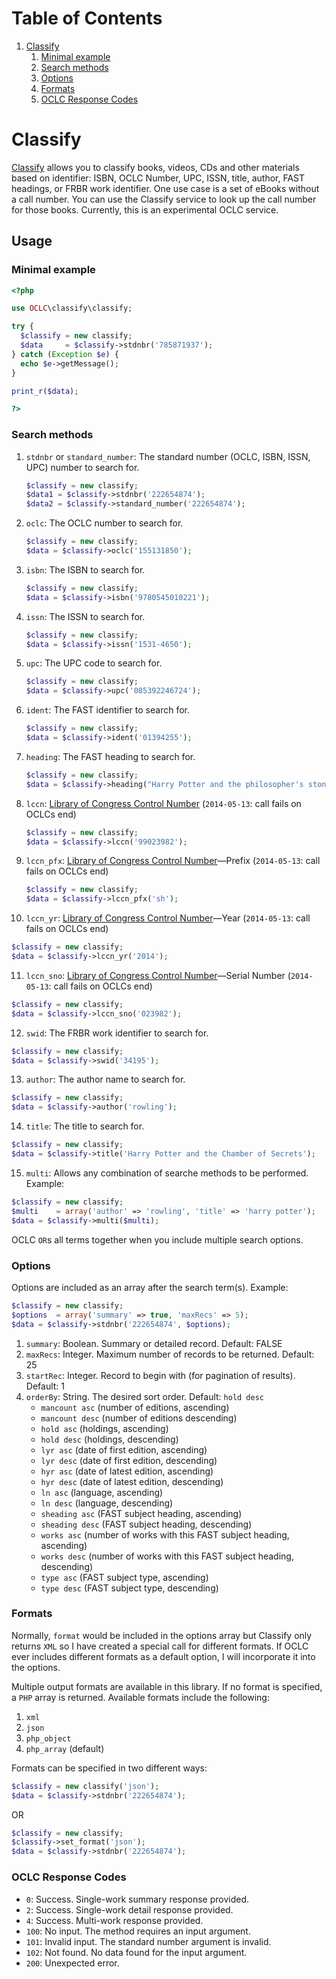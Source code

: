 # Table of Contents
1. [Classify](#classify)
   1. [Minimal example](#minimal-example)
   2. [Search methods](#search-methods)
   3. [Options](#options)
   4. [Formats](#formats)
   5. [OCLC Response Codes](#oclc-response-codes)

# Classify
[Classify][1] allows you to classify books, videos, CDs and other materials based on identifier: ISBN, OCLC Number, UPC, ISSN, title, author, FAST headings, or FRBR work identifier. One use case is a set of eBooks without a call number. You can use the Classify service to look up the call number for those books. Currently, this is an experimental OCLC service.

## Usage

### Minimal example

```php
<?php

use OCLC\classify\classify;

try {
  $classify = new classify;
  $data     = $classify->stdnbr('785871937');
} catch (Exception $e) {
  echo $e->getMessage();
}

print_r($data);

?>
```

### Search methods

1. `stdnbr` or `standard_number`: The standard number (OCLC, ISBN, ISSN, UPC) number to search for.

   ```php
   $classify = new classify;
   $data1 = $classify->stdnbr('222654874');
   $data2 = $classify->standard_number('222654874');
   ```

2. `oclc`: The OCLC number to search for.

   ```php
   $classify = new classify;
   $data = $classify->oclc('155131850');
   ```

3. `isbn`: The ISBN to search for.

   ```php
   $classify = new classify;
   $data = $classify->isbn('9780545010221');
   ```

4. `issn`: The ISSN to search for.

   ```php
   $classify = new classify;
   $data = $classify->issn('1531-4650');
   ```

5. `upc`: The UPC code to search for.

   ```php
   $classify = new classify;
   $data = $classify->upc('085392246724');
   ```

6. `ident`: The FAST identifier to search for.

   ```php
   $classify = new classify;
   $data = $classify->ident('01394255');
   ```

7. `heading`: The FAST heading to search for.

   ```php
   $classify = new classify;
   $data = $classify->heading("Harry Potter and the philosopher's stone (Rowling, J. K.)");
   ```

8. `lccn`: [Library of Congress Control Number][2] (`2014-05-13`: call fails on OCLCs end)

   ```php
   $classify = new classify;
   $data = $classify->lccn('99023982');
   ```

9. `lccn_pfx`: [Library of Congress Control Number][2]—Prefix (`2014-05-13`: call fails on OCLCs end)

   ```php
   $classify = new classify;
   $data = $classify->lccn_pfx('sh');
   ```

10. `lccn_yr`: [Library of Congress Control Number][2]—Year (`2014-05-13`: call fails on OCLCs end)

   ```php
   $classify = new classify;
   $data = $classify->lccn_yr('2014');
   ```
11. `lccn_sno`: [Library of Congress Control Number][2]—Serial Number (`2014-05-13`: call fails on OCLCs end)

   ```php
   $classify = new classify;
   $data = $classify->lccn_sno('023982');
   ```

12. `swid`: The FRBR work identifier to search for.

   ```php
   $classify = new classify;
   $data = $classify->swid('34195');
   ```

13. `author`: The author name to search for.

   ```php
   $classify = new classify;
   $data = $classify->author('rowling');
   ```
14. `title`: The title to search for.

   ```php
   $classify = new classify;
   $data = $classify->title('Harry Potter and the Chamber of Secrets');
   ```

15. `multi`: Allows any combination of searche methods to be performed. Example:

  ```php
  $classify = new classify;
  $multi    = array('author' => 'rowling', 'title' => 'harry potter');
  $data = $classify->multi($multi);
  ```

OCLC `OR`s all terms together when you include multiple search options.

### Options

Options are included as an array after the search term(s). Example:

```php
$classify = new classify;
$options  = array('summary' => true, 'maxRecs' => 5);
$data = $classify->stdnbr('222654874', $options);
```

1. `summary`: Boolean. Summary or detailed record. Default: FALSE
2. `maxRecs`: Integer. Maximum number of records to be returned. Default: 25
4. `startRec`: Integer. Record to begin with (for pagination of results). Default: 1
4. `orderBy`: String. The desired sort order. Default: `hold desc`
    - `mancount asc` (number of editions, ascending)
    - `mancount desc` (number of editions descending)
    - `hold asc` (holdings, ascending)
    - `hold desc` (holdings, descending)
    - `lyr asc` (date of first edition, ascending)
    - `lyr desc` (date of first edition, descending)
    - `hyr asc` (date of latest edition, ascending)
    - `hyr desc` (date of latest edition, descending)
    - `ln asc` (language, ascending)
    - `ln desc` (language, descending)
    - `sheading asc` (FAST subject heading, ascending)
    - `sheading desc` (FAST subject heading, descending)
    - `works asc` (number of works with this FAST subject heading, ascending)
    - `works desc` (number of works with this FAST subject heading, descending)
    - `type asc` (FAST subject type, ascending)
    - `type desc` (FAST subject type, descending)

### Formats

Normally, `format` would be included in the options array but Classify only returns `XML` so I have created a special call for different formats. If OCLC ever includes different formats as a default option, I will incorporate it into the options.

Multiple output formats are available in this library. If no format is specified, a `PHP` array is returned. Available formats include the following:

1. `xml`
2. `json`
3. `php_object`
4. `php_array` (default)

Formats can be specified in two different ways:

```php
$classify = new classify('json');
$data = $classify->stdnbr('222654874');
```

OR

```php
$classify = new classify;
$classify->set_format('json');
$data = $classify->stdnbr('222654874');
```

### OCLC Response Codes

* `0`: Success. Single-work summary response provided.
* `2`: Success. Single-work detail response provided.
* `4`: Success. Multi-work response provided.
* `100`: No input. The method requires an input argument.
* `101`: Invalid input. The standard number argument is invalid.
* `102`: Not found. No data found for the input argument.
* `200`: Unexpected error.

[1]: http://www.oclc.org/content/developer/worldwide/en_us/develop/web-services/classify.html
[2]: http://www.loc.gov/marc/lccn_structure.html
